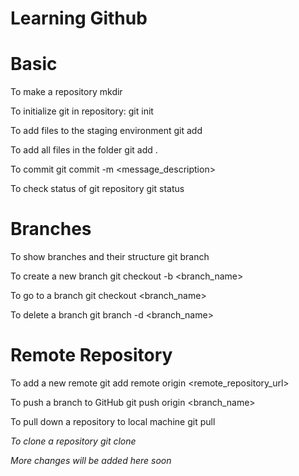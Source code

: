 # Learning Github

# Basic
To make a repository
mkdir <name>

To initialize git in repository:
git init

To add files to the staging environment
     git add  <filename>

To add all files in the folder
     git add .

To commit
git commit -m <message_description>

To check status of git repository
git status


# Branches
To show branches and their structure
git branch

To create a new branch
git checkout -b <branch_name>

To go to a branch
git checkout <branch_name>

To delete a branch
git branch -d <branch_name>



# Remote Repository
To add a new remote
git add remote origin <remote_repository_url>

To push a branch to GitHub
git push origin <branch_name>

To pull down a repository to local machine
git pull <address>

To clone a repository
git clone <address>



More changes will be added here soon


